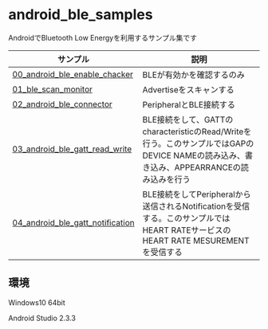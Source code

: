 # android_ble_samples
AndroidでBluetooth Low Energyを利用するサンプル集です

| サンプル | 説明 |
-----------|-------------|
| [00_android_ble_enable_chacker][0] | BLEが有効かを確認するのみ
| [01_ble_scan_monitor][1] | Advertiseをスキャンする
| [02_android_ble_connector][2] | PeripheralとBLE接続する
| [03_android_ble_gatt_read_write][3] | BLE接続をして、GATTのcharacteristicのRead/Writeを行う。このサンプルではGAPのDEVICE NAMEの読み込み、書き込み、APPEARRANCEの読み込みを行う
| [04_android_ble_gatt_notification][4] | BLE接続をしてPeripheralから送信されるNotificationを受信する。このサンプルではHEART RATEサービスのHEART RATE MESUREMENTを受信する

[0]: 00_uwp_ble_passive_scan/
[1]: 01_ble_scan_monitor/
[2]: 02_android_ble_connector/
[3]: 03_android_ble_gatt_read_write/
[4]: 04_android_ble_gatt_notification/

## 環境
Windows10 64bit

Android Studio 2.3.3
